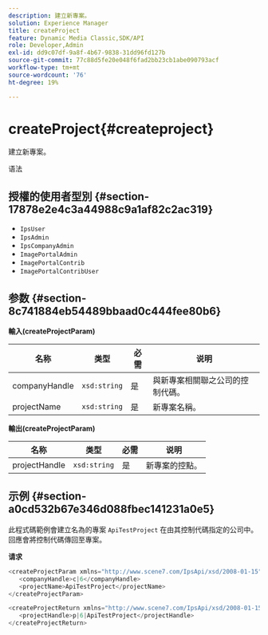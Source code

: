 ```yaml
---
description: 建立新專案。
solution: Experience Manager
title: createProject
feature: Dynamic Media Classic,SDK/API
role: Developer,Admin
exl-id: dd9c07df-9a8f-4b67-9838-31dd96fd127b
source-git-commit: 77c88d5fe20e048f6fad2bb23cb1abe090793acf
workflow-type: tm+mt
source-wordcount: '76'
ht-degree: 19%

---
```


# createProject{#createproject}

建立新專案。

语法

## 授權的使用者型別 {#section-17878e2e4c3a44988c9a1af82c2ac319}

* `IpsUser`
* `IpsAdmin`
* `IpsCompanyAdmin`
* `ImagePortalAdmin`
* `ImagePortalContrib`
* `ImagePortalContribUser`

## 参数 {#section-8c741884eb54489bbaad0c444fee80b6}

**輸入(createProjectParam)**

| 名称 | 类型 | 必需 | 说明 |
|---|---|---|---|
| companyHandle | `xsd:string` | 是 | 與新專案相關聯之公司的控制代碼。 |
| projectName | `xsd:string` | 是 | 新專案名稱。 |

**輸出(createProjectParam)**

| 名称 | 类型 | 必需 | 说明 |
|---|---|---|---|
| projectHandle | `xsd:string` | 是 | 新專案的控點。 |

## 示例 {#section-a0cd532b67e346d088fbec141231a0e5}

此程式碼範例會建立名為的專案 `ApiTestProject` 在由其控制代碼指定的公司中。 回應會將控制代碼傳回至專案。

**请求**

```java
<createProjectParam xmlns="http://www.scene7.com/IpsApi/xsd/2008-01-15">
   <companyHandle>c|6</companyHandle>
   <projectName>ApiTestProject</projectName>
</createProjectParam>
```

```java
<createProjectReturn xmlns="http://www.scene7.com/IpsApi/xsd/2008-01-15">
   <projectHandle>p|6|ApiTestProject</projectHandle>
</createProjectReturn>
```
